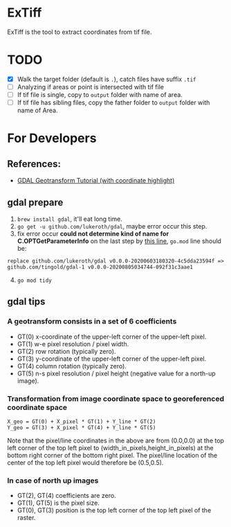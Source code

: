 # ExTiff

ExTiff is the tool to extract coordinates from tif file.

# TODO

 - [x] Walk the target folder (default is `.`), catch files have suffix `.tif`
 - [ ] Analyzing if areas or point is intersected with tif file
 - [ ] If tif file is single, copy to `output` folder with name of area.
 - [ ] If tif file has sibling files, copy the father folder to `output` folder with name of Area.

# For Developers

## References:

- [GDAL Geotransform Tutorial (with coordinate highlight)](https://gdal.org/tutorials/geotransforms_tut.html?highlight=coordinate)

## gdal prepare

1. `brew install gdal`, it'll eat long time.
2. `go get -u github.com/lukeroth/gdal`, maybe error occur this step.
3. fix error occur **could not determine kind of name for C.OPTGetParameterInfo** on the last step by [this line](https://github.com/lukeroth/gdal/issues/53#issuecomment-670553446), `go.mod` line should be:
```
replace github.com/lukeroth/gdal v0.0.0-20200603180320-4c5dda23594f => github.com/tingold/gdal-1 v0.0.0-20200805034744-092f31c3aae1
```
4. `go mod tidy`

## gdal tips

### A geotransform consists in a set of 6 coefficients

- GT(0) x-coordinate of the upper-left corner of the upper-left pixel.
- GT(1) w-e pixel resolution / pixel width.
- GT(2) row rotation (typically zero).
- GT(3) y-coordinate of the upper-left corner of the upper-left pixel.
- GT(4) column rotation (typically zero).
- GT(5) n-s pixel resolution / pixel height (negative value for a north-up image).

### Transformation from image coordinate space to georeferenced coordinate space

```
X_geo = GT(0) + X_pixel * GT(1) + Y_line * GT(2)
Y_geo = GT(3) + X_pixel * GT(4) + Y_line * GT(5)
```
Note that the pixel/line coordinates in the above are from (0.0,0.0) at the top left corner of the top left pixel to (width_in_pixels,height_in_pixels) at the bottom right corner of the bottom right pixel. The pixel/line location of the center of the top left pixel would therefore be (0.5,0.5).

### In case of north up images

- GT(2), GT(4) coefficients are zero.
- GT(1), GT(5) is the pixel size.
- GT(0), GT(3) position is the top left corner of the top left pixel of the raster.
